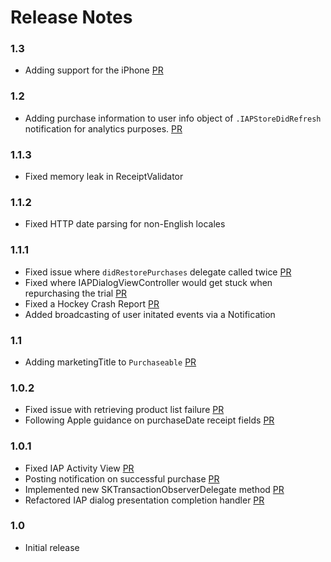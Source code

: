 # Release Notes

### 1.3
* Adding support for the iPhone [PR](https://github.com/blackpixel/iap/pull/73)

### 1.2
* Adding purchase information to user info object of `.IAPStoreDidRefresh` notification for analytics purposes. [PR](https://github.com/blackpixel/iap/pull/71)

### 1.1.3
* Fixed memory leak in ReceiptValidator

### 1.1.2
* Fixed HTTP date parsing for non-English locales

### 1.1.1
* Fixed issue where `didRestorePurchases` delegate called twice [PR](https://github.com/blackpixel/iap/pull/54)
* Fixed where IAPDialogViewController would get stuck when repurchasing the trial [PR](https://github.com/blackpixel/iap/pull/56)
* Fixed a Hockey Crash Report [PR](https://github.com/blackpixel/iap/pull/52)
* Added broadcasting of user initated events via a Notification

### 1.1
* Adding marketingTitle to `Purchaseable` [PR](https://github.com/blackpixel/iap/pull/37)


### 1.0.2
* Fixed issue with retrieving product list failure [PR](https://github.com/blackpixel/iap/pull/34)
* Following Apple guidance on purchaseDate receipt fields [PR](https://github.com/blackpixel/iap/pull/33)

### 1.0.1
* Fixed IAP Activity View [PR](https://github.com/blackpixel/iap/pull/29)
* Posting notification on successful purchase [PR](https://github.com/blackpixel/iap/pull/30)
* Implemented new SKTransactionObserverDelegate method [PR](https://github.com/blackpixel/iap/pull/27)
* Refactored IAP dialog presentation completion handler [PR](https://github.com/blackpixel/iap/pull/26)

### 1.0
* Initial release


